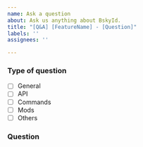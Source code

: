 ```yaml
---
name: Ask a question
about: Ask us anything about BskyId.
title: "[Q&A] [FeatureName] - [Question]"
labels: ''
assignees: ''

---
```


### Type of question
<!-- Select the type of the question that you're going to ask here. -->
- [ ] General
- [ ] API
- [ ] Commands
- [ ] Mods
- [ ] Others

### Question
<!-- Ask us a question here. Be descriptive as much as you can. -->
